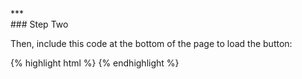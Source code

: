 <div class="{{ site.doc_row }}">
***
<div class="{{ site.doc_col_light }}">
### Step Two

Then, include this code at the bottom of the page to load the button:

</div>
<div class="{{ site.doc_col_dark }}">
{% highlight html %}
<script src="http://localhost:8006/script/DEMO.js" async></script>
{% endhighlight %}
</div>
</div>